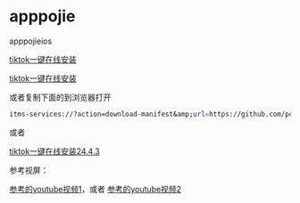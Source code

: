 # apppojie
apppojieios

<a class="wp-block-button__link" href="itms-services://?action=download-manifest&amp;url=https://github.com/porterpan/apppojie/blob/main/tiktokjk1.plist">tiktok一键在线安装</a>

[tiktok一键在线安装](https://blogs.porterpan.top/apppojie/)

或者复制下面的到浏览器打开

```bash
itms-services://?action=download-manifest&amp;url=https://github.com/porterpan/apppojie/blob/main/tiktokjk1.plist
```

或者

[tiktok一键在线安装24.4.3](itms-services://?action=download-manifest&url=https://raw.githubusercontent.com/porterpan/apppojie/main/tiktokjk24.plist)

参考视屏：

[参考的youtube视频1](https://youtu.be/vfeCQ98uhJI)，或者
[参考的youtube视频2](https://youtu.be/3CNaSpEIWYA)
